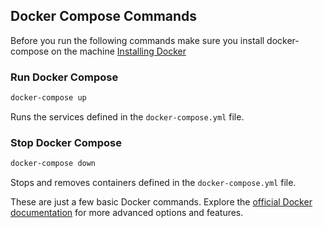 ## Docker Compose Commands
Before you run the following commands make sure you install docker-compose on the machine 
[Installing Docker](https://git.gebeya.training/devops-docs/devops-course-technical-docs/-/blob/main/Docker%20&%20docker-compose/Installing%20Docker.md?ref_type=heads)

### Run Docker Compose
```bash
docker-compose up
```
Runs the services defined in the `docker-compose.yml` file.

### Stop Docker Compose
```bash
docker-compose down
```
Stops and removes containers defined in the `docker-compose.yml` file.

These are just a few basic Docker commands. Explore the [official Docker documentation](https://docs.docker.com/compose/reference/) for more advanced options and features.